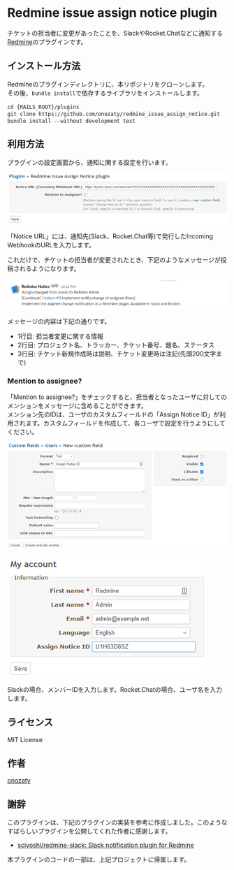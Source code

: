 # Redmine issue assign notice plugin

チケットの担当者に変更があったことを、SlackやRocket.Chatなどに通知する[Redmine](http://www.redmine.org)のプラグインです。

## インストール方法

Redmineのプラグインディレクトリに、本リポジトリをクローンします。  
その後、`bundle install`で依存するライブラリをインストールします。

```
cd {RAILS_ROOT}/plugins
git clone https://github.com/onozaty/redmine_issue_assign_notice.git
bundle install --without development test
```

## 利用方法

プラグインの設定画面から、通知に関する設定を行います。

![Screenshot of plugin configure](screenshots/configure.png)

「Notice URL」には、通知先(Slack、Rocket.Chat等)で発行したIncoming WebhookのURLを入力します。

これだけで、チケットの担当者が変更されたとき、下記のようなメッセージが投稿されるようになります。

![Screenshot of slack message](screenshots/slack_message.png)

メッセージの内容は下記の通りです。

* 1行目: 担当者変更に関する情報
* 2行目: プロジェクト名、トラッカー、チケット番号、題名、ステータス
* 3行目: チケット新規作成時は説明、チケット変更時は注記(先頭200文字まで)

### Mention to assignee?

「Mention to assignee?」をチェックすると、担当者となったユーザに対してのメンションをメッセージに含めることができます。  
メンション先のIDは、ユーザのカスタムフィールドの「Assign Notice ID」が利用されます。カスタムフィールドを作成して、各ユーザで設定を行うようにしてください。

![Screenshot of create custom field](screenshots/create_customfield.png)

![Screenshot of my account](screenshots/my_account.png)

Slackの場合、メンバーIDを入力します。Rocket.Chatの場合、ユーザ名を入力します。

## ライセンス

MIT License

## 作者

[onozaty](https://github.com/onozaty)

## 謝辞

このプラグインは、下記のプラグインの実装を参考に作成しました。このようなすばらしいプラグインを公開してくれた作者に感謝します。

* [sciyoshi/redmine\-slack: Slack notification plugin for Redmine](https://github.com/sciyoshi/redmine-slack)

本プラグインのコードの一部は、上記プロジェクトに帰属します。
